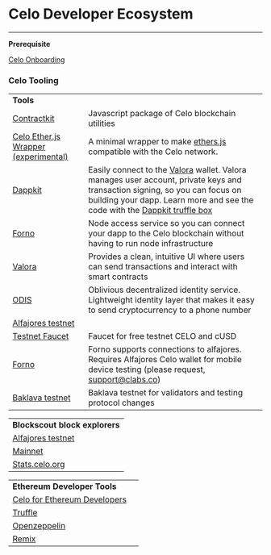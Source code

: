 # Celo Developer Ecosystem



---


**Prerequisite**

[Celo Onboarding](https://docs.google.com/document/d/1TfbpOTsgG3AuOub21HJEaoaz2EqhlZRZnYKVdY2XOvQ/edit#)


### Celo Tooling


<table>
  <tr>
   <td colspan="2" ><strong>Tools</strong>
   </td>
  </tr>
  <tr>
   <td><a href="https://docs.celo.org/developer-guide/contractkit">Contractkit</a>
   </td>
   <td>Javascript package of Celo blockchain utilities
   </td>
  </tr>
  <tr>
   <td><a href="https://github.com/celo-tools/celo-ethers-wrapper">Celo Ether.js Wrapper (experimental)</a>
   </td>
   <td>A minimal wrapper to make <a href="https://docs.ethers.io/v5/">ethers.js</a> compatible with the Celo network.
   </td>
  </tr>
  <tr>
   <td><a href="https://docs.celo.org/developer-guide/dappkit">Dappkit</a>
   </td>
   <td>Easily connect to the <a href="http://valoraapp.com/">Valora</a> wallet. Valora manages user account, private keys and transaction signing, so you can focus on building your dapp. Learn more and see the code with the <a href="https://github.com/critesjosh/celo-dappkit">Dappkit truffle box</a>
   </td>
  </tr>
  <tr>
   <td><a href="https://docs.celo.org/developer-guide/forno">Forno</a>
   </td>
   <td>Node access service so you can connect your dapp to the Celo blockchain without having to run node infrastructure
   </td>
  </tr>
  <tr>
   <td><a href="https://valoraapp.com/">Valora</a>
   </td>
   <td>Provides a clean, intuitive UI where users can send transactions and interact with smart contracts
   </td>
  </tr>
  <tr>
   <td><a href="https://docs.celo.org/developer-guide/overview/introduction/contractkit/odis">ODIS</a>
   </td>
   <td>Oblivious decentralized identity service. Lightweight identity layer that makes it easy to send cryptocurrency to a phone number
   </td>
  </tr>
  <tr>
   <td><a href="https://docs.celo.org/getting-started/alfajores-testnet">Alfajores testnet</a>
   </td>
   <td>
   </td>
  </tr>
  <tr>
   <td><a href="https://celo.org/developers/faucet">Testnet Faucet</a>
   </td>
   <td>Faucet for free testnet CELO and cUSD
   </td>
  </tr>
  <tr>
   <td><a href="https://docs.celo.org/developer-guide/overview/forno">Forno</a>
   </td>
   <td>Forno supports connections to alfajores. Requires Alfajores Celo wallet for mobile device testing (please request, <a href="mailto:support@clabs.co">support@clabs.co</a>)
   </td>
  </tr>
  <tr>
   <td><a href="https://docs.celo.org/getting-started/baklava-testnet">Baklava testnet</a>
   </td>
   <td>Baklava testnet for validators and testing protocol changes
   </td>
  </tr>
</table>



<table>
  <tr>
   <td colspan="2" ><strong>Blockscout block explorers</strong>
   </td>
  </tr>
  <tr>
   <td><a href="http://alfajores-blockscout.celo-testnet.org/">Alfajores testnet</a>
   </td>
   <td>
   </td>
  </tr>
  <tr>
   <td><a href="http://explorer.celo.org/">Mainnet</a>
   </td>
   <td>
   </td>
  </tr>
  <tr>
   <td><a href="http://stats.celo.org">Stats.celo.org</a>
   </td>
   <td>
   </td>
  </tr>
</table>



<table>
  <tr>
   <td colspan="2" ><strong>Ethereum Developer Tools</strong>
   </td>
  </tr>
  <tr>
   <td><a href="https://docs.celo.org/developer-guide/overview/celo-for-eth-devs">Celo for Ethereum Developers</a>
   </td>
   <td>
   </td>
  </tr>
  <tr>
   <td><a href="https://www.trufflesuite.com/">Truffle</a>
   </td>
   <td>
   </td>
  </tr>
  <tr>
   <td><a href="https://openzeppelin.com/">Openzeppelin</a>
   </td>
   <td>
   </td>
  </tr>
  <tr>
   <td><a href="https://remix.ethereum.org/">Remix</a>
   </td>
   <td>
   </td>
  </tr>
</table>
